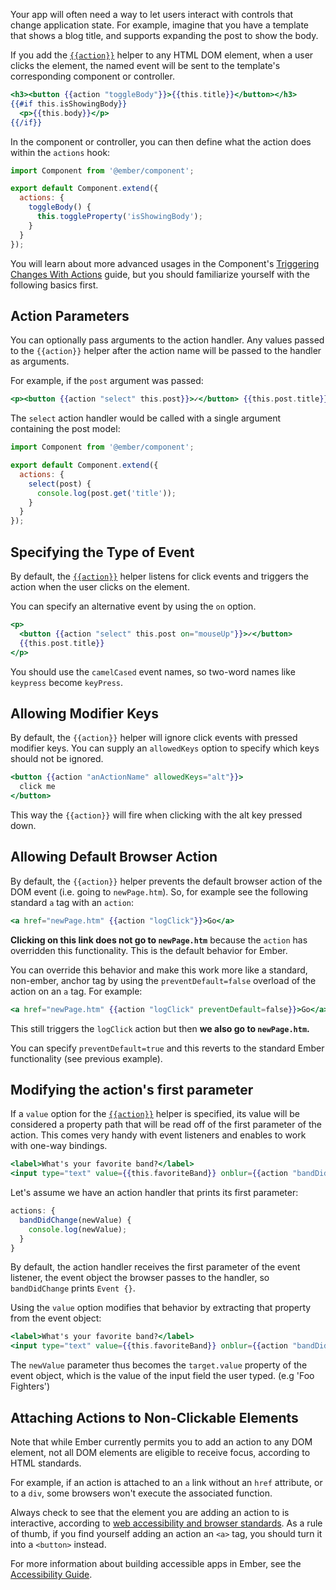 Your app will often need a way to let users interact with controls that
change application state. For example, imagine that you have a template
that shows a blog title, and supports expanding the post to show the body.

If you add the
[`{{action}}`](https://api.emberjs.com/ember/3.10/classes/Ember.Templates.helpers/methods/action?anchor=action)
helper to any HTML DOM element, when a user clicks the element, the named event
will be sent to the template's corresponding component or controller.

```handlebars {data-filename=app/templates/components/single-post.hbs}
<h3><button {{action "toggleBody"}}>{{this.title}}</button></h3>
{{#if this.isShowingBody}}
  <p>{{this.body}}</p>
{{/if}}
```

In the component or controller, you can then define what the action does within
the `actions` hook:

```javascript {data-filename=app/components/single-post.js}
import Component from '@ember/component';

export default Component.extend({
  actions: {
    toggleBody() {
      this.toggleProperty('isShowingBody');
    }
  }
});
```

You will learn about more advanced usages in the Component's [Triggering Changes With Actions](../../components/triggering-changes-with-actions/) guide,
but you should familiarize yourself with the following basics first.

## Action Parameters

You can optionally pass arguments to the action handler. Any values
passed to the `{{action}}` helper after the action name will be passed to
the handler as arguments.

For example, if the `post` argument was passed:

```handlebars
<p><button {{action "select" this.post}}>✓</button> {{this.post.title}}</p>
```

The `select` action handler would be called with a single argument
containing the post model:

```javascript {data-filename=app/components/single-post.js}
import Component from '@ember/component';

export default Component.extend({
  actions: {
    select(post) {
      console.log(post.get('title'));
    }
  }
});
```

## Specifying the Type of Event

By default, the
[`{{action}}`](https://api.emberjs.com/ember/3.10/classes/Ember.Templates.helpers/methods/action?anchor=action)
helper listens for click events and triggers the action when the user clicks
on the element.

You can specify an alternative event by using the `on` option.

```handlebars
<p>
  <button {{action "select" this.post on="mouseUp"}}>✓</button>
  {{this.post.title}}
</p>
```

You should use the <code>camelCased</code> event names, so two-word names like `keypress`
become `keyPress`.

## Allowing Modifier Keys

By default, the `{{action}}` helper will ignore click events with
pressed modifier keys. You can supply an `allowedKeys` option
to specify which keys should not be ignored.

```handlebars
<button {{action "anActionName" allowedKeys="alt"}}>
  click me
</button>
```

This way the `{{action}}` will fire when clicking with the alt key
pressed down.

## Allowing Default Browser Action

By default, the `{{action}}` helper prevents the default browser action of the DOM event (i.e. going to `newPage.htm`). So, for example see the following standard `a` tag with an `action`:

```handlebars
<a href="newPage.htm" {{action "logClick"}}>Go</a>
```

**Clicking on this link does not go to `newPage.htm`** because the `action` has overridden this functionality. This is the default behavior for Ember.

You can override this behavior and make this work more like a standard, non-ember, anchor tag by using the `preventDefault=false` overload of the action on an `a` tag. For example:

```handlebars
<a href="newPage.htm" {{action "logClick" preventDefault=false}}>Go</a>
```

This still triggers the `logClick` action but then **we also go to `newPage.htm`.**

You can specify `preventDefault=true` and this reverts to the standard Ember functionality (see previous example).

## Modifying the action's first parameter

If a `value` option for the
[`{{action}}`](https://api.emberjs.com/ember/3.10/classes/Ember.Templates.helpers/methods/action?anchor=action)
helper is specified, its value will be considered a property path that will
be read off of the first parameter of the action. This comes very handy with
event listeners and enables to work with one-way bindings.

```handlebars
<label>What's your favorite band?</label>
<input type="text" value={{this.favoriteBand}} onblur={{action "bandDidChange"}} />
```

Let's assume we have an action handler that prints its first parameter:

```javascript
actions: {
  bandDidChange(newValue) {
    console.log(newValue);
  }
}
```

By default, the action handler receives the first parameter of the event
listener, the event object the browser passes to the handler, so
`bandDidChange` prints `Event {}`.

Using the `value` option modifies that behavior by extracting that property from
the event object:

```handlebars
<label>What's your favorite band?</label>
<input type="text" value={{this.favoriteBand}} onblur={{action "bandDidChange" value="target.value"}} />
```

The `newValue` parameter thus becomes the `target.value` property of the event
object, which is the value of the input field the user typed. (e.g 'Foo Fighters')

## Attaching Actions to Non-Clickable Elements

Note that while Ember currently permits you to add an action to any DOM element, not all DOM elements are eligible to receive focus, according to HTML standards.

For example, if an action is attached to an `a` link
without an `href` attribute, or to a `div`, some browsers won't execute the
associated function.

Always check to see that the element you are adding an action to is interactive, according to
[web accessibility and browser standards](https://developer.mozilla.org/en-US/docs/Web/HTML/Element#Interactive_elements).
As a rule of thumb, if you find yourself adding an action an `<a>` tag, you should turn it into a `<button>` instead.

For more information about building accessible apps in Ember, see the
[Accessibility Guide](../../reference/accessibility-guide/).
